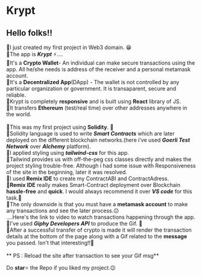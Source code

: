 # Krypt

## Hello folks!! </br>
🎯I just created my first project in Web3 domain. 😁 </br>
🎯The app is **_Krypt_** ⚡.... </br>
🎯It's a **Crypto Wallet**- An individual can make secure transactions using the app. All he/she needs is address of the receiver and a personal metamask account. </br>
🎯It's a **Decentralized App**(DApp) - The wallet is not controlled by any particular organization or government. It is transaparent, secure and reliable.</br>
🎯Krypt is completely **responsive** and is built using **React** library of JS.</br>
🎯It transfers **Ethereum** (test/real time) over other addresses anywhere in the world. </br> </br>
📌This was my first project using **Solidity**. 🤩 </br>
📍Solidity language is used to write ***Smart Contracts*** which are later deployed on the different blockchain networks.(here i've used ***Goerli Test Network*** over ***Alchemy*** platform). </br>
📌I applied styling using ***tailwind-css*** for this app. </br>
📍Tailwind provides us with off-the-peg css classes directly and makes the project styling trouble-free. Although i had some issue with Responsiveness of the site in the beginning, later it was resolved.  </br>
📌I used **Remix IDE** to create my ContractABI and ContractAdress.
<br>
📍**Remix IDE** really makes Smart-Contract deployment over Blockchain **hassle-free** and **quick**. I would always recommend it over **_VS code_** for this task.👀 </br>
📌The only downside is that you must have a **metamask account** to make any transactions and see the later process.😐 </br>
....Here's the link to video to watch transactions happening through the app.  </br> 
📌I've used **_Giphy Developers API_** to produce the Gif. 🚀</br>
📍After a successful transfer of crypto is made it will render the transaction details at the bottom of the page along with a Gif related to the **message** you passed. Isn't that interesting!!👻  </br>
</br>**
PS : Reload the site after transaction to see your Gif msg**

Do **star**⭐ the Repo if you liked my project.😉
